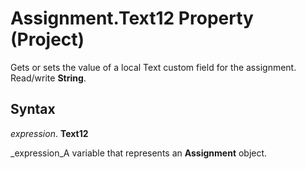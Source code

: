 
# Assignment.Text12 Property (Project)

Gets or sets the value of a local Text custom field for the assignment. Read/write  **String**.


## Syntax

 _expression_. **Text12**

 _expression_A variable that represents an  **Assignment** object.

